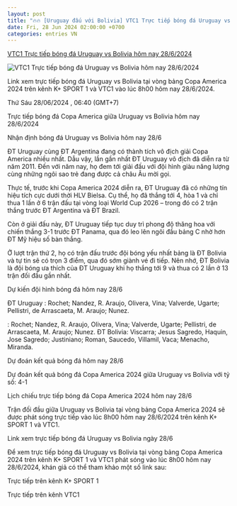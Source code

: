 ```yaml
---
layout: post
title: "🔥🔥 [Uruguay đấu với Bolivia] VTC1 Trực tiếp bóng đá Uruguay vs Bolivia hôm nay 28/6/2024"
date: Fri, 28 Jun 2024 02:00:00 +0700
categories: entries VN
---
```

[VTC1 Trực tiếp bóng đá Uruguay vs Bolivia hôm nay 28/6/2024](https://nongnghiep.vn/truc-tiep-uruguay-vs-bolivia-tai-copa-america-tren-k-sport-1-hom-nay-28-6-2024-d391252.html)

![VTC1 Trực tiếp bóng đá Uruguay vs Bolivia hôm nay 28/6/2024](https://t.ex-cdn.com/nongnghiep.vn/560w/files/content/2024/06/27/truc-tiep-bong-da-uruguay-vs-bolivia-28-6-183703_9-185028.jpg)

Link xem trực tiếp bóng đá Uruguay vs Bolivia tại vòng bảng Copa America 2024 trên kênh K+ SPORT 1 và VTC1 vào lúc 8h00 hôm nay 28/6/2024.

Thứ Sáu 28/06/2024 , 06:40 (GMT+7)

Trực tiếp bóng đá Copa America giữa Uruguay vs Bolivia hôm nay 28/6/2024

Nhận định bóng đá Uruguay vs Bolivia hôm nay 28/6

ĐT Uruguay cùng ĐT Argentina đang có thành tích vô địch giải Copa America nhiều nhất. Dẫu vậy, lần gần nhất ĐT Uruguay vô địch đã diễn ra từ năm 2011. Đến với năm nay, họ đem tới giải đấu với đội hình giàu năng lượng cùng những ngôi sao trẻ đang được cả châu Âu mời gọi.

Thực tế, trước khi Copa America 2024 diễn ra, ĐT Uruguay đã có những tín hiệu tích cực dưới thời HLV Bielsa. Cụ thể, họ đã thắng tới 4, hòa 1 và chỉ thua 1 lần ở 6 trận đấu tại vòng loại World Cup 2026 – trong đó có 2 trận thắng trước ĐT Argentina và ĐT Brazil.

Còn ở giải đấu này, ĐT Uruguay tiếp tục duy trì phong độ thăng hoa với chiến thắng 3-1 trước ĐT Panama, qua đó leo lên ngôi đầu bảng C nhờ hơn ĐT Mỹ hiệu số bàn thắng.

Ở lượt trận thứ 2, họ có trận đấu trước đội bóng yếu nhất bảng là ĐT Bolivia và tự tin sẽ có trọn 3 điểm, qua đó sớm giành vé đi tiếp. Nên nhớ, ĐT Bolivia là đội bóng ưa thích của ĐT Uruguay khi họ thắng tới 9 và thua có 2 lần ở 13 trận đối đầu gần nhất.

Dự kiến đội hình bóng đá hôm nay 28/6

ĐT Uruguay : Rochet; Nandez, R. Araujo, Olivera, Vina; Valverde, Ugarte; Pellistri, de Arrascaeta, M. Araujo; Nunez.

: Rochet; Nandez, R. Araujo, Olivera, Vina; Valverde, Ugarte; Pellistri, de Arrascaeta, M. Araujo; Nunez. ĐT Bolivia: Viscarra; Jesus Sagredo, Haquin, Jose Sagredo; Justiniano; Roman, Saucedo, Villamil, Vaca; Menacho, Miranda.

Dự đoán kết quả bóng đá hôm nay 28/6

Dự đoán kết quả bóng đá Copa America 2024 giữa Uruguay vs Bolivia với tỷ số: 4-1

Lịch chiếu trực tiếp bóng đá Copa America 2024 hôm nay 28/6

Trận đối đầu giữa Uruguay vs Bolivia tại vòng bảng Copa America 2024 sẽ được phát sóng trực tiếp vào lúc 8h00 hôm nay 28/6/2024 trên kênh K+ SPORT 1 và VTC1.

Link xem trực tiếp bóng đá Uruguay vs Bolivia ngày 28/6

Để xem trực tiếp bóng đá Uruguay vs Bolivia tại vòng bảng Copa America 2024 trên kênh K+ SPORT 1 và VTC1 phát sóng vào lúc 8h00 hôm nay 28/6/2024, khán giả có thể tham khảo một số link sau:

Trực tiếp trên kênh K+ SPORT 1

Trực tiếp trên kênh VTC1

